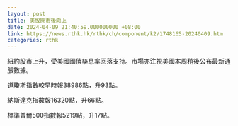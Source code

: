```yaml
---
layout: post
title: 美股開市後向上
date: 2024-04-09 21:40:59.000000000 +08:00
link: https://news.rthk.hk/rthk/ch/component/k2/1748165-20240409.htm
categories: rthk
---
```


紐約股市上升，受美國國債孳息率回落支持。市場亦注視美國本周稍後公布最新通脹數據。

道瓊斯指數較早時報38986點，升93點。

納斯達克指數報16320點，升66點。

標準普爾500指數報5219點，升17點。
